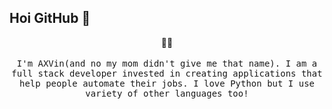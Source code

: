 ## Hoi GitHub 👋
<p align="center">
  👨‍💻
  <br />
  <br />
  
  <samp>
    I'm AXVin(and no my mom didn't give me that name). I am a full stack developer invested in creating applications that help people automate their jobs. I love Python but I use variety of other languages too!
  </samp>
</p>

<!--
**AXVin/AXVin** is a ✨ _special_ ✨ repository because its `README.md` (this file) appears on your GitHub profile.

Here are some ideas to get you started:

- 🔭 I’m currently working on ...
- 🌱 I’m currently learning ...
- 👯 I’m looking to collaborate on ...
- 🤔 I’m looking for help with ...
- 💬 Ask me about ...
- 📫 How to reach me: ...
- 😄 Pronouns: ...


